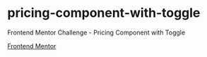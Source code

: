 # pricing-component-with-toggle
Frontend Mentor Challenge - Pricing Component with Toggle

[Frontend Mentor](https://www.frontendmentor.io/challenges/pricing-component-with-toggle-8vPwRMIC)
